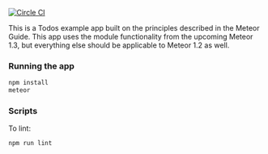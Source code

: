 [![Circle CI](https://circleci.com/gh/meteor/todos.svg?style=svg)](https://circleci.com/gh/meteor/todos)

This is a Todos example app built on the principles described in the Meteor Guide. This app uses the module functionality from the upcoming Meteor 1.3, but everything else should be applicable to Meteor 1.2 as well.

### Running the app

```bash
npm install
meteor
```

### Scripts

To lint:

```bash
npm run lint
```
